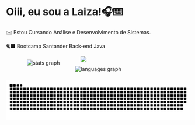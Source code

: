 
# Oiii, eu sou a Laiza!🎧⌨️

✉️ Estou Cursando Análise e Desenvolvimento de Sistemas.

🐈‍⬛ Bootcamp Santander Back-end Java

<img src="https://i.pinimg.com/originals/58/ef/84/58ef8425f24e05c06c122f123efbe122.gif" width="300px" align="right">

###

<div align="center">
  <img src="https://github-readme-stats.vercel.app/api?username=laizask&hide_title=false&hide_rank=false&show_icons=true&include_all_commits=true&count_private=true&disable_animations=false&theme=dracula&locale=en&hide_border=false&order=1" height="150" alt="stats graph"  />
  <img src="https://github-readme-stats.vercel.app/api/top-langs?username=laizask&locale=en&hide_title=false&layout=compact&card_width=320&langs_count=5&theme=dracula&hide_border=false&order=2" height="150" alt="languages graph"  />
</div>

###

<picture>
  <source media="(prefers-color-scheme: dark)" srcset="https://raw.githubusercontent.com/laizask/laizask/output/github-contribution-grid-snake-dark.svg">
  <source media="(prefers-color-scheme: light)" srcset="https://raw.githubusercontent.com/laizask/laizask/output/github-contribution-grid-snake.svg">
  <img alt="github contribution grid snake animation" src="https://raw.githubusercontent.com/laizask/laizask/output/github-contribution-grid-snake.svg">
</picture>

###
